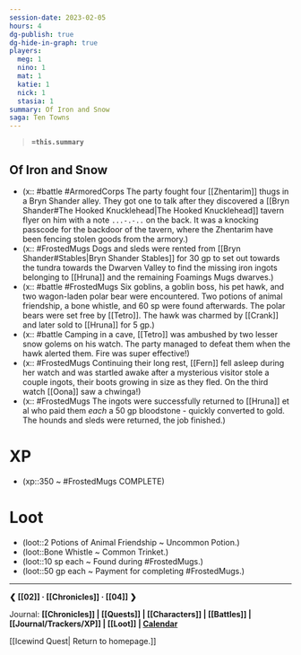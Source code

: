 ```yaml
---
session-date: 2023-02-05
hours: 4
dg-publish: true
dg-hide-in-graph: true
players: 
  meg: 1
  nino: 1
  mat: 1
  katie: 1
  nick: 1
  stasia: 1
summary: Of Iron and Snow
saga: Ten Towns
---
```

> **`=this.summary`**
## Of Iron and Snow
- (x:: #battle #ArmoredCorps The party fought four [[Zhentarim]] thugs in a Bryn Shander alley. They got one to talk after they discovered a [[Bryn Shander#The Hooked Knucklehead|The Hooked Knucklehead]] tavern flyer on him with a note `...-.-..` on the back. It was a knocking passcode for the backdoor of the tavern, where the Zhentarim have been fencing stolen goods from the armory.)
- (x:: #FrostedMugs Dogs and sleds were rented from [[Bryn Shander#Stables|Bryn Shander Stables]] for 30 gp to set out towards the tundra towards the Dwarven Valley to find the missing iron ingots belonging to [[Hruna]] and the remaining Foamings Mugs dwarves.)
- (x:: #battle #FrostedMugs Six goblins, a goblin boss, his pet hawk, and two wagon-laden polar bear were encountered. Two potions of animal friendship, a bone whistle, and 60 sp were found afterwards. The polar bears were set free by [[Tetro]]. The hawk was charmed by [[Crank]] and later sold to [[Hruna]] for 5 gp.)
- (x:: #battle Camping in a cave, [[Tetro]] was ambushed by two lesser snow golems on his watch. The party managed to defeat them when the hawk alerted them. Fire was super effective!)
- (x:: #FrostedMugs Continuing their long rest, [[Fern]] fell asleep during her watch and was startled awake after a mysterious visitor stole a couple ingots, their boots growing in size as they fled. On the third watch [[Oona]] saw a chwinga!)
- (x:: #FrostedMugs The ingots were successfully returned to [[Hruna]] et al who paid them *each* a 50 gp bloodstone - quickly converted to gold. The hounds and sleds were returned, the job finished.)


# XP
- (xp::350 ~ #FrostedMugs COMPLETE)

# Loot
- (loot::2 Potions of Animal Friendship ~ Uncommon Potion.)
- (loot::Bone Whistle ~ Common Trinket.)
- (loot::10 sp each ~ Found during #FrostedMugs.)
- (loot::50 gp each ~ Payment for completing #FrostedMugs.)

--- 
**❮ [[02]] · [[Chronicles]] ·  [[04]] ❯**

Journal: **[[Chronicles]] | [[Quests]] |  [[Characters]] | [[Battles]] | [[Journal/Trackers/XP]] | [[Loot]] | [Calendar](https://app.fantasy-calendar.com/calendars/38f9e3f5098bac1f655a4fb4241f35eb)**

[[Icewind Quest| Return to homepage.]]
